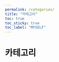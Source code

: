 ```yaml
---
permalink: /categories/
title: "카테고리"
toc: true
toc_sticky: true
toc_label: "MYSELF"
---
```



# 카테고리
